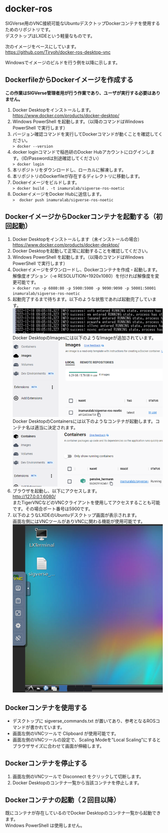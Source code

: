 # docker-ros

SIGVerse用のVNC接続可能なUbuntuデスクトップDockerコンテナを使用するためのリポジトリです。  
デスクトップはLXDEという軽量なものです。

次のイメージをベースにしています。  
https://github.com/Tiryoh/docker-ros-desktop-vnc

Windowsでイメージのビルドを行う例を以降に示します。

## DockerfileからDockerイメージを作成する

**この作業はSIGVerse管理者用が行う作業であり、ユーザが実行する必要はありません。**

1. Docker Desktopをインストールします。  
https://www.docker.com/products/docker-desktop/
1. Windows PowerShell を起動します。（以降のコマンドはWindows PowerShell で実行します）
1. バージョン確認コマンドを実行してDockerコマンドが動くことを確認してください。  
`> docker --version`
1. docker loginコマンドで稲邑研のDocker Hubアカウントにログインします。（ID/Passwordは別途確認してください）  
`> docker login`
1. 本リポジトリをダウンロードし、ローカルに解凍します。
1. 本リポジトリのDockerfileが存在するディレクトリに移動します。
1. Dockerイメージをビルドします。  
`> docker build . -t inamuralab/sigverse-ros-noetic`
1. DockerイメージをDocker Hubに送信します。  
`>  docker push inamuralab/sigverse-ros-noetic`

## DockerイメージからDockerコンテナを起動する（初回起動）

1. Docker Desktopをインストールします（未インストールの場合）  
https://www.docker.com/products/docker-desktop/
1. Docker Desktopを起動して正常に起動することを確認してください。
1. Windows PowerShell を起動します。（以降のコマンドはWindows PowerShell で実行します）
1. Dockerイメージをダウンロードし、Dockerコンテナを作成・起動します。  
解像度オプション（-e RESOLUTION=1920x1080）を付ければ解像度を変更可能です。  
`> docker run -p 6080:80 -p 5900:5900 -p 9090:9090 -p 50001:50001 inamuralab/sigverse-ros-noetic`
1. 起動完了するまで待ちます。以下のような状態であれば起動完了しています。
![create-container](images/create-container.png "Create Container")  
Docker DesktopのImagesには以下のようなImageが追加されています。  
![docker-desktop-images](images/docker-desktop-images.png "Docker Desktop Images")  
Docker DesktopのContainersには以下のようなコンテナが起動します。コンテナ名は適当に決定されます。  
![docker-desktop-containers](images/docker-desktop-containers.png "Docker Desktop Containers")  
1. ブラウザを起動し、以下にアクセスします。  
http://127.0.0.1:6080/  
またTigerVNCなどのVNCクライアントを使用してアクセスすることも可能です。その場合ポート番号は5900です。
1. 以下のようなLXDEのUbuntuデスクトップ画面が表示されます。  
画面左側にはVNCツールがありVNCに関わる機能が使用可能です。  
![vnc-desktop](images/vnc-desktop.png "VNC Window")  

## Dockerコンテナを使用する

+ デスクトップに sigverse_commands.txt が置いてあり、参考となるROSコマンドが書かれています。
+ 画面左側のVNCツールで Clipboard が使用可能です。
+ 画面左側のVNCツールの設定で、Scaling Modeを"Local Scaling"にするとブラウザサイズに合わせて画面が伸縮します。

## Dockerコンテナを停止する
1. 画面左側のVNCツールで Disconnect をクリックして切断します。
1. Docker Desktopのコンテナ一覧から当該コンテナを停止します。

## Dockerコンテナの起動（２回目以降）

既にコンテナが存在しているのでDocker Desktopのコンテナ一覧から起動できます。  
Windows PowerShell は使用しません。
